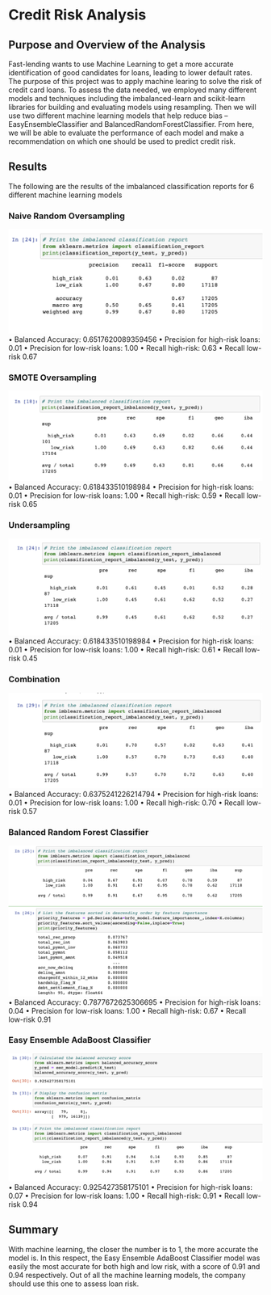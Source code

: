 # Credit Risk Analysis

## Purpose and Overview of the Analysis

Fast-lending wants to use Machine Learning to get a more accurate identification of good candidates for loans, leading to lower default rates. The purpose of this project was to apply machine learing to solve the risk of credit card loans. To assess the data needed, we employed many different models and techniques including the imbalanced-learn and scikit-learn libraries for building and evaluating models using resampling. Then we will use two different machine learning models that help reduce bias – EasyEnsembleClassifier and BalancedRandomForestClassifier. From here, we will be able to evaluate the performance of each model and make a recommendation on which one should be used to predict credit risk.

## Results

The following are the results of the imbalanced classification reports for 6 different machine learning models

### Naive Random Oversampling

![](resources/naive.png)
• Balanced Accuracy: 0.6517620089359456
• Precision for high-risk loans: 0.01
• Precision for low-risk loans: 1.00
• Recall high-risk: 0.63
• Recall low-risk 0.67

### SMOTE Oversampling

![](resources/smote.png)
• Balanced Accuracy: 0.618433510198984
• Precision for high-risk loans: 0.01
• Precision for low-risk loans: 1.00
• Recall high-risk: 0.59
• Recall low-risk 0.65

### Undersampling

![](resources/undersampling.png)
• Balanced Accuracy: 0.618433510198984
• Precision for high-risk loans: 0.01
• Precision for low-risk loans: 1.00
• Recall high-risk: 0.61
• Recall low-risk 0.45

### Combination

![](resources/combination.png)
• Balanced Accuracy: 0.6375241226214794
• Precision for high-risk loans: 0.01
• Precision for low-risk loans: 1.00
• Recall high-risk: 0.70
• Recall low-risk 0.57

### Balanced Random Forest Classifier

![](resources/brfc.png)
• Balanced Accuracy: 0.7877672625306695
• Precision for high-risk loans: 0.04
• Precision for low-risk loans: 1.00
• Recall high-risk: 0.67
• Recall low-risk 0.91

### Easy Ensemble AdaBoost Classifier

![](resources/eeac.png)
• Balanced Accuracy: 0.925427358175101
• Precision for high-risk loans: 0.07
• Precision for low-risk loans: 1.00
• Recall high-risk: 0.91
• Recall low-risk 0.94

## Summary

With machine learning, the closer the number is to 1, the more accurate the model is. In this respect, the Easy Ensemble AdaBoost Classifier model was easily the most accurate for both high and low risk, with a score of 0.91 and 0.94 respectively. Out of all the machine learning models, the company should use this one to assess loan risk.
